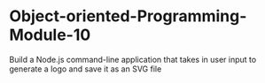 # Object-oriented-Programming-Module-10
Build a Node.js command-line application that takes in user input to generate a logo and save it as an SVG file
